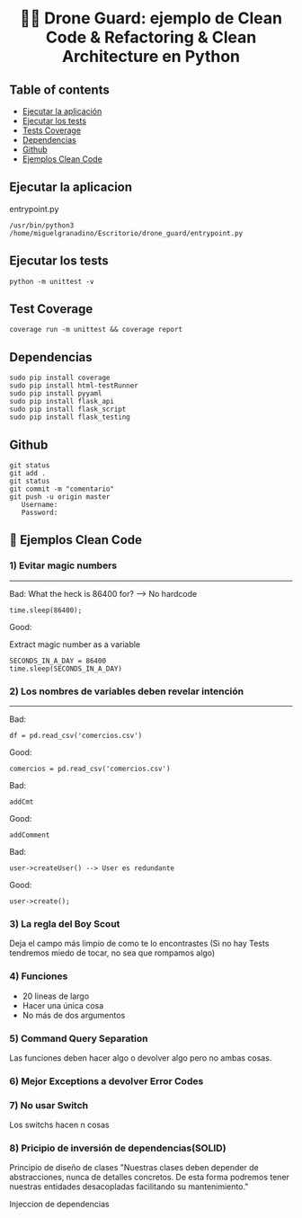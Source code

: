 <h1 align="center">
  🐘🎯 Drone Guard: ejemplo de Clean Code & Refactoring & Clean Architecture en Python
</h1>

## Table of contents
* [Ejecutar la aplicación](#ejecutar-la-aplicacion)
* [Ejecutar los tests](#ejecutar-los-tests)
* [Tests Coverage](#tests-coverage)
* [Dependencias](#dependencias)
* [Github](#github)
* [Ejemplos Clean Code](#ejemplos-clean-code)



## Ejecutar la aplicacion
entrypoint.py
```
/usr/bin/python3 /home/miguelgranadino/Escritorio/drone_guard/entrypoint.py
```

## Ejecutar los tests
```
python -m unittest -v
```

## Test Coverage
```
coverage run -m unittest && coverage report
```

## Dependencias
```
sudo pip install coverage
sudo pip install html-testRunner
sudo pip install pyyaml
sudo pip install flask_api
sudo pip install flask_script
sudo pip install flask_testing
```


## Github
```
git status
git add .
git status
git commit -m "comentario"
git push -u origin master
   Username:
   Password:
```
## :large_blue_circle: Ejemplos Clean Code

### 1) Evitar magic numbers
--------------------------------------
Bad:
What the heck is 86400 for? --> No hardcode
```
time.sleep(86400);
```
Good:

Extract magic number as a variable
```
SECONDS_IN_A_DAY = 86400
time.sleep(SECONDS_IN_A_DAY)
```

### 2) Los nombres de variables deben revelar intención
---------------------------------------
Bad:
```
df = pd.read_csv('comercios.csv')
```

Good:
```
comercios = pd.read_csv('comercios.csv')
```

Bad:
```
addCmt
```

Good:
```
addComment
```

Bad:
```
user->createUser() --> User es redundante
```

Good:
```
user->create();
```

### 3) La regla del Boy Scout

Deja el campo más limpio de como te lo encontrastes
(Si no hay Tests tendremos miedo de tocar, no sea que rompamos algo)

### 4) Funciones
- 20 lineas de largo
- Hacer una única cosa
- No más de dos argumentos

### 5) Command Query Separation
Las funciones deben hacer algo o devolver algo pero no ambas cosas.

### 6) Mejor Exceptions a devolver Error Codes

### 7) No usar Switch
Los switchs hacen n cosas

### 8) Pricipio de inversión de dependencias(SOLID)
Principio de diseño de clases
"Nuestras clases deben depender de abstracciones, nunca de detalles concretos. 
De esta forma podremos tener nuestras entidades desacopladas facilitando su mantenimiento."

Injeccion de dependencias

